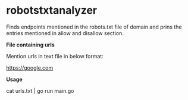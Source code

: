 # robotstxtanalyzer

Finds endpoints mentioned in the robots.txt file of domain and prins the entries mentioned in allow and disallow section.



**File containing urls**

Mention urls in text file in below format:

https://google.com

**Usage**

cat urls.txt | go run main.go

